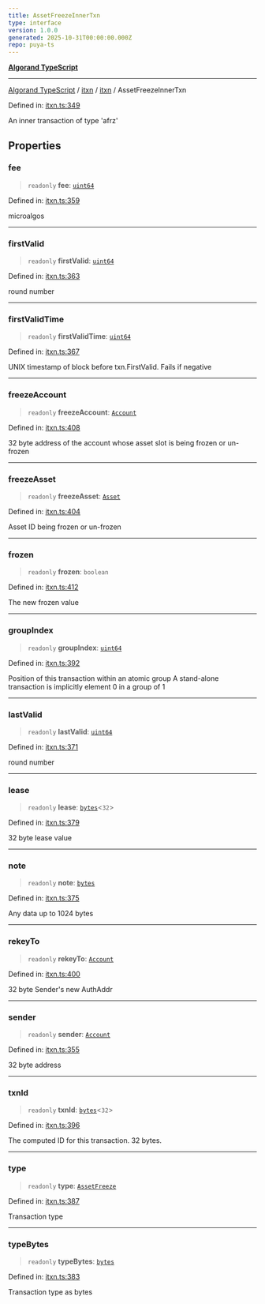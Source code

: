 ```yaml
---
title: AssetFreezeInnerTxn
type: interface
version: 1.0.0
generated: 2025-10-31T00:00:00.000Z
repo: puya-ts
---
```


[**Algorand TypeScript**](/reference/algorand-typescript/api/readme/)

---

[Algorand TypeScript](docs/_md/modules) / [itxn](docs/_md/itxn/README) / [itxn](/reference/algorand-typescript/api/itxn/namespaces/itxn/readme/) / AssetFreezeInnerTxn

Defined in: [itxn.ts:349](https://github.com/algorandfoundation/puya-ts/blob/main/packages/algo-ts/src/itxn.ts#L349)

An inner transaction of type 'afrz'

## Properties

### fee

> `readonly` **fee**: [`uint64`](/reference/algorand-typescript/api/index/type-aliases/uint64/)

Defined in: [itxn.ts:359](https://github.com/algorandfoundation/puya-ts/blob/main/packages/algo-ts/src/itxn.ts#L359)

microalgos

---

### firstValid

> `readonly` **firstValid**: [`uint64`](/reference/algorand-typescript/api/index/type-aliases/uint64/)

Defined in: [itxn.ts:363](https://github.com/algorandfoundation/puya-ts/blob/main/packages/algo-ts/src/itxn.ts#L363)

round number

---

### firstValidTime

> `readonly` **firstValidTime**: [`uint64`](/reference/algorand-typescript/api/index/type-aliases/uint64/)

Defined in: [itxn.ts:367](https://github.com/algorandfoundation/puya-ts/blob/main/packages/algo-ts/src/itxn.ts#L367)

UNIX timestamp of block before txn.FirstValid. Fails if negative

---

### freezeAccount

> `readonly` **freezeAccount**: [`Account`](/reference/algorand-typescript/api/index/type-aliases/account/)

Defined in: [itxn.ts:408](https://github.com/algorandfoundation/puya-ts/blob/main/packages/algo-ts/src/itxn.ts#L408)

32 byte address of the account whose asset slot is being frozen or un-frozen

---

### freezeAsset

> `readonly` **freezeAsset**: [`Asset`](/reference/algorand-typescript/api/index/type-aliases/asset/)

Defined in: [itxn.ts:404](https://github.com/algorandfoundation/puya-ts/blob/main/packages/algo-ts/src/itxn.ts#L404)

Asset ID being frozen or un-frozen

---

### frozen

> `readonly` **frozen**: `boolean`

Defined in: [itxn.ts:412](https://github.com/algorandfoundation/puya-ts/blob/main/packages/algo-ts/src/itxn.ts#L412)

The new frozen value

---

### groupIndex

> `readonly` **groupIndex**: [`uint64`](/reference/algorand-typescript/api/index/type-aliases/uint64/)

Defined in: [itxn.ts:392](https://github.com/algorandfoundation/puya-ts/blob/main/packages/algo-ts/src/itxn.ts#L392)

Position of this transaction within an atomic group
A stand-alone transaction is implicitly element 0 in a group of 1

---

### lastValid

> `readonly` **lastValid**: [`uint64`](/reference/algorand-typescript/api/index/type-aliases/uint64/)

Defined in: [itxn.ts:371](https://github.com/algorandfoundation/puya-ts/blob/main/packages/algo-ts/src/itxn.ts#L371)

round number

---

### lease

> `readonly` **lease**: [`bytes`](/reference/algorand-typescript/api/index/type-aliases/bytes/)\<`32`\>

Defined in: [itxn.ts:379](https://github.com/algorandfoundation/puya-ts/blob/main/packages/algo-ts/src/itxn.ts#L379)

32 byte lease value

---

### note

> `readonly` **note**: [`bytes`](/reference/algorand-typescript/api/index/type-aliases/bytes/)

Defined in: [itxn.ts:375](https://github.com/algorandfoundation/puya-ts/blob/main/packages/algo-ts/src/itxn.ts#L375)

Any data up to 1024 bytes

---

### rekeyTo

> `readonly` **rekeyTo**: [`Account`](/reference/algorand-typescript/api/index/type-aliases/account/)

Defined in: [itxn.ts:400](https://github.com/algorandfoundation/puya-ts/blob/main/packages/algo-ts/src/itxn.ts#L400)

32 byte Sender's new AuthAddr

---

### sender

> `readonly` **sender**: [`Account`](/reference/algorand-typescript/api/index/type-aliases/account/)

Defined in: [itxn.ts:355](https://github.com/algorandfoundation/puya-ts/blob/main/packages/algo-ts/src/itxn.ts#L355)

32 byte address

---

### txnId

> `readonly` **txnId**: [`bytes`](/reference/algorand-typescript/api/index/type-aliases/bytes/)\<`32`\>

Defined in: [itxn.ts:396](https://github.com/algorandfoundation/puya-ts/blob/main/packages/algo-ts/src/itxn.ts#L396)

The computed ID for this transaction. 32 bytes.

---

### type

> `readonly` **type**: [`AssetFreeze`](/reference/algorand-typescript/api/index/enumerations/transactiontype/#assetfreeze)

Defined in: [itxn.ts:387](https://github.com/algorandfoundation/puya-ts/blob/main/packages/algo-ts/src/itxn.ts#L387)

Transaction type

---

### typeBytes

> `readonly` **typeBytes**: [`bytes`](/reference/algorand-typescript/api/index/type-aliases/bytes/)

Defined in: [itxn.ts:383](https://github.com/algorandfoundation/puya-ts/blob/main/packages/algo-ts/src/itxn.ts#L383)

Transaction type as bytes
